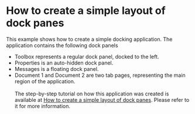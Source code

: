 # How to create a simple layout of dock panes


<p>This example shows how to create a simple docking application. The application contains the following dock panels

* Toolbox represents a regular dock panel, docked to the left.
* Properties is an auto-hidden dock panel.
* Messages is a floating dock panel.
* Document 1 and Document 2 are two tab pages, representing the main region of the application.<br><br>The step-by-step tutorial on how this application was created is available at <a href="https://documentation.devexpress.com/#WPF/CustomDocument6654">How to create a simple layout of dock panes</a>. Please refer to it for more information.</p>

<br/>


